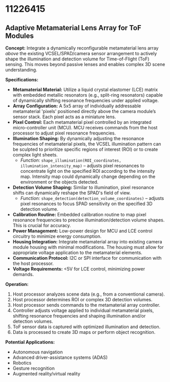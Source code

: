# 11226415

## Adaptive Metamaterial Lens Array for ToF Modules

**Concept:** Integrate a dynamically reconfigurable metamaterial lens array *above* the existing VCSEL/SPAD/camera sensor arrangement to actively shape the illumination and detection volume for Time-of-Flight (ToF) sensing. This moves beyond passive lenses and enables complex 3D scene understanding.

**Specifications:**

*   **Metamaterial Material:** Utilize a liquid crystal elastomer (LCE) matrix with embedded metallic resonators (e.g., split-ring resonators) capable of dynamically shifting resonance frequencies under applied voltage.
*   **Array Configuration:**  A 5x5 array of individually addressable metamaterial 'pixels' positioned directly above the camera module’s sensor stack. Each pixel acts as a miniature lens.
*   **Pixel Control:** Each metamaterial pixel controlled by an integrated micro-controller unit (MCU). MCU receives commands from the host processor to adjust pixel resonance frequencies.
*   **Illumination Shaping:** By dynamically adjusting the resonance frequencies of metamaterial pixels, the VCSEL illumination pattern can be sculpted to prioritize specific regions of interest (ROI) or to create complex light sheets.  
    *   *Function:* `shape_illumination(ROI_coordinates, illumination_intensity_map)` – adjusts pixel resonances to concentrate light on the specified ROI according to the intensity map.  Intensity map could dynamically change depending on the environment or the objects detected.
*   **Detection Volume Shaping:** Similar to illumination, pixel resonance shifts can dynamically reshape the SPAD's field of view.
    *   *Function:* `shape_detection(detection_volume_coordinates)` – adjusts pixel resonances to focus SPAD sensitivity on the specified 3D detection volume.
*   **Calibration Routine:** Embedded calibration routine to map pixel resonance frequencies to precise illumination/detection volume shapes. This is crucial for accuracy.
*   **Power Management:** Low-power design for MCU and LCE control circuitry to minimize energy consumption.
*   **Housing Integration:** Integrate metamaterial array into existing camera module housing with minimal modifications. The housing must allow for appropriate voltage application to the metamaterial elements.
*    **Communication Protocol:** I2C or SPI interface for communication with the host processor.
*   **Voltage Requirements:** <5V for LCE control, minimizing power demands.

**Operation:**

1.  Host processor analyzes scene data (e.g., from a conventional camera).
2.  Host processor determines ROI or complex 3D detection volumes.
3.  Host processor sends commands to the metamaterial array controller.
4.  Controller adjusts voltage applied to individual metamaterial pixels, shifting resonance frequencies and shaping illumination and/or detection volumes.
5.  ToF sensor data is captured with optimized illumination and detection.
6.  Data is processed to create 3D maps or perform object recognition.

**Potential Applications:**

*   Autonomous navigation
*   Advanced driver-assistance systems (ADAS)
*   Robotics
*   Gesture recognition
*   Augmented reality/virtual reality